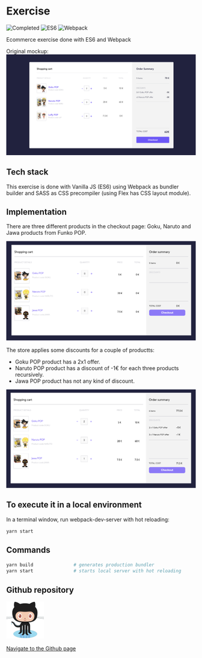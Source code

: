 # Exercise

![Completed](https://img.shields.io/badge/Completed-100%25-green.svg)
![ES6](https://img.shields.io/badge/ES6-Done-yellow.svg)
![Webpack](https://img.shields.io/badge/Webpack-Done-blue.svg)

Ecommerce exercise done with ES6 and Webpack

Original mockup:
![Original mockup](screenshot.png)

## Tech stack

This exercise is done with Vanilla JS (ES6) using Webpack as bundler builder and SASS as CSS precompiler (using Flex has CSS layout module).

## Implementation

There are three different products in the checkout page: Goku, Naruto and Jawa products from Funko POP.

![Home](./doc/home.png)

The store applies some discounts for a couple of productts:

- Goku POP product has a 2x1 offer.
- Naruto POP product has a discount of -1€ for each three products recursively.
- Jawa POP product has not any kind of discount.

![Discounts](./doc/discounts.png)

## To execute it in a local environment

In a terminal window, run webpack-dev-server with hot reloading:

```sh
yarn start
```

## Commands

```sh
yarn build               # generates production bundler
yarn start               # starts local server with hot reloading

```

## Github repository

![GitHub Logo](githubLogo.png)

<a href="https://github.com/ibanjb/vanilla-ecommerce">Navigate to the Github page</a>
